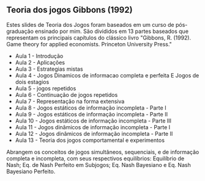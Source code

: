 ## Teoria dos jogos Gibbons (1992)

Estes slides de Teoria dos Jogos foram baseados em um curso de pós-graduação ensinado por mim. São divididos em 13 partes baseados que representam os principais capítulos do clássico livro "Gibbons, R. (1992). Game theory for applied economists. Princeton University Press."

- Aula 1 - Introdução
- Aula 2 - Aplicações
- Aula 3 - Estrategias mistas
- Aula 4 - Jogos Dinamicos de informacao completa e perfeita E Jogos de dois estagios
- Aula 5 - jogos repetidos
- Aula 6 - Continuação de  jogos repetidos
- Aula 7 - Representação na forma extensiva
- Aula 8 - Jogos estáticos de informação incompleta - Parte I
- Aula 9 - Jogos estáticos de informação incompleta - Parte II
- Aula 10 - Jogos estáticos de informação incompleta - Parte III
- Aula 11 - Jogos dinâmicos de informação incompleta - Parte I
- Aula 12 - Jogos dinâmicos de informação incompleta - Parte II
- Aula 13 - Teoria dos jogos comportamental e experimentos

Abrangem os conceitos de jogos simultâneos, sequenciais, e de informação completa e incompleta, com seus respectivos equilíbrios: Equilíbrio de Nash; Eq. de Nash Perfeito em Subjogos; Eq. Nash Bayesiano e Eq. Nash Bayesiano Perfeito.
